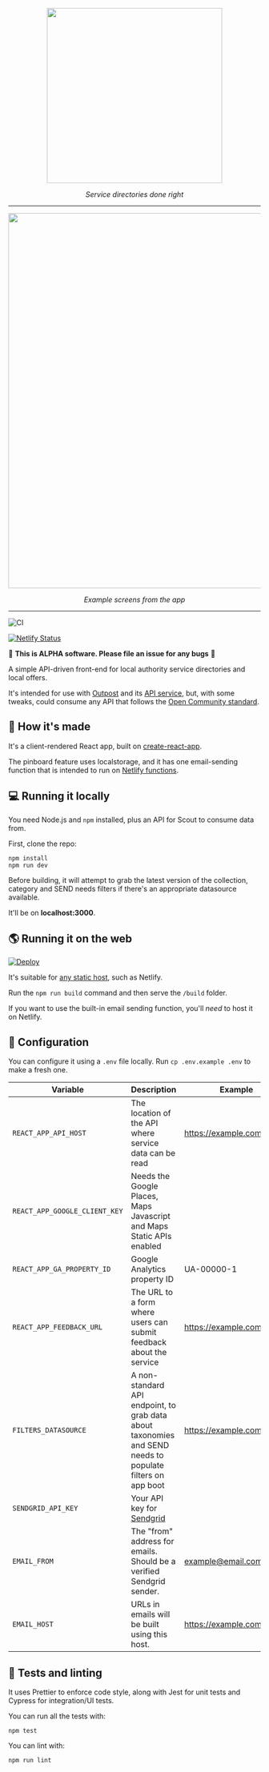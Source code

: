 <p align="center">
    <a href="https://outpost-staging.herokuapp.com/">
        <img src="https://github.com/wearefuturegov/scout-x/blob/master/public/scout.png?raw=true" width="350px" />               
    </a>
</p>
  
<p align="center">
    <em>Service directories done right</em>         
</p>

---

<p align="center">
   <img src="https://github.com/wearefuturegov/scout-x/raw/master/public/examples.jpg?raw=true" width="750px" />     
</p>
<p align="center">
   <em>Example screens from the app</em>         
</p>

---

![CI](https://github.com/wearefuturegov/scout-x/workflows/CI/badge.svg)

[![Netlify Status](https://api.netlify.com/api/v1/badges/27801f71-59f2-4186-9587-9a2669e7edb2/deploy-status)](https://app.netlify.com/sites/hungry-wozniak-46471f/deploys)

🚨 **This is ALPHA software. Please file an issue for any bugs** 🚨

A simple API-driven front-end for local authority service directories and local offers.

It's intended for use with [Outpost](https://github.com/wearefuturegov/outpost) and its [API service](https://github.com/wearefuturegov/outpost-api-service/), but, with some tweaks, could consume any API that follows the [Open Community standard](https://opencommunity.org.uk/).

## 🧱 How it's made

It's a client-rendered React app, built on [create-react-app](https://create-react-app.dev/).

The pinboard feature uses localstorage, and it has one email-sending function that is intended to run on [Netlify functions](https://www.netlify.com/products/functions/).

## 💻 Running it locally

You need Node.js and `npm` installed, plus an API for Scout to consume data from.

First, clone the repo:

```
npm install
npm run dev
```

Before building, it will attempt to grab the latest version of the collection, category and SEND needs filters if there's an appropriate datasource available.

It'll be on **localhost:3000**.

## 🌎 Running it on the web

[![Deploy](https://www.netlify.com/img/deploy/button.svg)](https://app.netlify.com/start/deploy?repository=https://github.com/wearefuturegov/scout-x)

It's suitable for [any static host](https://facebook.github.io/create-react-app/docs/deployment), such as Netlify.

Run the `npm run build` command and then serve the `/build` folder.

If you want to use the built-in email sending function, you'll _need_ to host it on Netlify.

## 🧬 Configuration

You can configure it using a `.env` file locally. Run `cp .env.example .env` to make a fresh one.

| Variable                      | Description                                                                                               | Example                    | Required?                    |
| ----------------------------- | --------------------------------------------------------------------------------------------------------- | -------------------------- | ---------------------------- |
| `REACT_APP_API_HOST`          | The location of the API where service data can be read                                                    | https://example.com/api/v1 | Yes                          |
| `REACT_APP_GOOGLE_CLIENT_KEY` | Needs the Google Places, Maps Javascript and Maps Static APIs enabled                                     |                            | Yes, for map features        |
| `REACT_APP_GA_PROPERTY_ID`    | Google Analytics property ID                                                                              | UA-00000-1                 | No                           |
| `REACT_APP_FEEDBACK_URL`      | The URL to a form where users can submit feedback about the service                                       | https://example.com        | Yes, for feedback form links |
| `FILTERS_DATASOURCE`          | A non-standard API endpoint, to grab data about taxonomies and SEND needs to populate filters on app boot | https://example.com/api/v1 | No                           |
| `SENDGRID_API_KEY`            | Your API key for [Sendgrid](https://sendgrid.com/docs/ui/account-and-settings/api-keys/)                  |                            | Yes, for email features      |
| `EMAIL_FROM`                  | The "from" address for emails. Should be a verified Sendgrid sender.                                      | example@email.com          | Yes, for email features      |
| `EMAIL_HOST`                  | URLs in emails will be built using this host.                                                             | https://example.com        | Yes, for email features      |

## 🧪 Tests and linting

It uses Prettier to enforce code style, along with Jest for unit tests and Cypress for integration/UI tests.

You can run all the tests with:

```
npm test
```

You can lint with:

```
npm run lint
```
